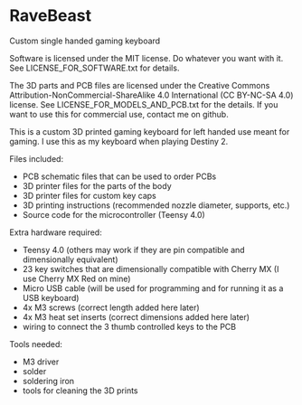 # RaveBeast
Custom single handed gaming keyboard

Software is licensed under the MIT license. Do whatever you want with it. See LICENSE_FOR_SOFTWARE.txt for details.

The 3D parts and PCB files are licensed under the Creative Commons Attribution-NonCommercial-ShareAlike 4.0 International (CC BY-NC-SA 4.0) license. See LICENSE_FOR_MODELS_AND_PCB.txt for the details. If you want to use this for commercial use, contact me on github.

This is a custom 3D printed gaming keyboard for left handed use meant for gaming. I use this as my keyboard when playing Destiny 2.

Files included:
   - PCB schematic files that can be used to order PCBs
   - 3D printer files for the parts of the body
   - 3D printer files for custom key caps
   - 3D printing instructions (recommended nozzle diameter, supports, etc.)
   - Source code for the microcontroller (Teensy 4.0)

Extra hardware required:
   - Teensy 4.0 (others may work if they are pin compatible and dimensionally equivalent)
   - 23 key switches that are dimensionally compatible with Cherry MX (I use Cherry MX Red on mine)
   - Micro USB cable (will be used for programming and for running it as a USB keyboard)
   - 4x M3 screws (correct length added here later)
   - 4x M3 heat set inserts (correct dimensions added here later)
   - wiring to connect the 3 thumb controlled keys to the PCB
    
Tools needed:
   - M3 driver
   - solder
   - soldering iron
   - tools for cleaning the 3D prints
    
  
